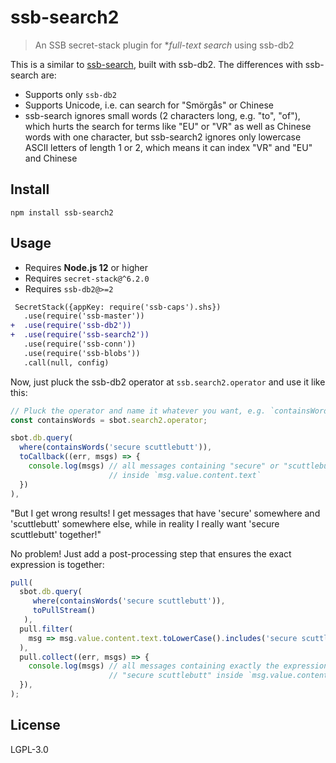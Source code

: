 # ssb-search2

> An SSB secret-stack plugin for \*_full-text search_ using ssb-db2

This is a similar to [ssb-search](https://github.com/ssbc/ssb-search), built with ssb-db2. The differences with ssb-search are:

- Supports only `ssb-db2`
- Supports Unicode, i.e. can search for "Smörgås" or Chinese
- ssb-search ignores small words (2 characters long, e.g. "to", "of"), which hurts the search for terms like "EU" or "VR" as well as Chinese words with one character, but ssb-search2 ignores only lowercase ASCII letters of length 1 or 2, which means it can index "VR" and "EU" and Chinese

## Install

```
npm install ssb-search2
```

## Usage

- Requires **Node.js 12** or higher
- Requires `secret-stack@^6.2.0`
- Requires `ssb-db2@>=2`

```diff
 SecretStack({appKey: require('ssb-caps').shs})
   .use(require('ssb-master'))
+  .use(require('ssb-db2'))
+  .use(require('ssb-search2'))
   .use(require('ssb-conn'))
   .use(require('ssb-blobs'))
   .call(null, config)
```

Now, just pluck the ssb-db2 operator at `ssb.search2.operator` and use it like this:

```js
// Pluck the operator and name it whatever you want, e.g. `containsWords`
const containsWords = sbot.search2.operator;

sbot.db.query(
  where(containsWords('secure scuttlebutt')),
  toCallback((err, msgs) => {
    console.log(msgs) // all messages containing "secure" or "scuttlebutt"
                      // inside `msg.value.content.text`
  })
),
```

"But I get wrong results! I get messages that have 'secure' somewhere and 'scuttlebutt' somewhere else, while in reality I really want 'secure scuttlebutt' together!"

No problem! Just add a post-processing step that ensures the exact expression is together:

```js
pull(
  sbot.db.query(
     where(containsWords('secure scuttlebutt')),
     toPullStream()
   ),
  pull.filter(
    msg => msg.value.content.text.toLowerCase().includes('secure scuttlebutt')
  ),
  pull.collect((err, msgs) => {
    console.log(msgs) // all messages containing exactly the expression
                      // "secure scuttlebutt" inside `msg.value.content.text`
  }),
);
```

## License

LGPL-3.0
